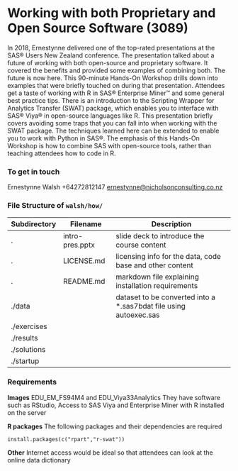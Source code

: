 # Working with both Proprietary and Open Source Software (3089)
In 2018, Ernestynne delivered one of the top-rated presentations at the SAS® Users New Zealand conference. The presentation talked about a future of working with both open-source and proprietary software. It covered the benefits and provided some examples of combining both. The future is now here. This 90-minute Hands-On Workshop drills down into examples that were briefly touched on during that presentation. Attendees get a taste of working with R in SAS® Enterprise Miner™ and some general best practice tips. There is an introduction to the Scripting Wrapper for Analytics Transfer (SWAT) package, which enables you to interface with SAS® Viya® in open-source languages like R. This presentation briefly covers avoiding some traps that you can fall into when working with the SWAT package. The techniques learned here can be extended to enable you to work with Python in SAS®. The emphasis of this Hands-On Workshop is how to combine SAS with open-source tools, rather than teaching attendees how to code in R.

### To get in touch
Ernestynne Walsh
+64272812147
ernestynne@nicholsonconsulting.co.nz

### File Structure of `walsh/how/`
| Subdirectory  | Filename        | Description
| ------------- | -------------   |--------------
| .             | intro-pres.pptx | slide deck to introduce the course content
| .             | LICENSE.md      | licensing info for the data, code base and other content
| .             | README.md       | markdown file explaining installation requirements
|./data         |                 | dataset to be converted into a *.sas7bdat file using autoexec.sas
|./exercises    |                 | 
|./results      |                 | 
|./solutions    |                 | 
|./startup      |                 | 

### Requirements
**Images**
EDU_EM_FS94M4 and EDU_Viya33Analytics
They have software such as RStudio, Access to SAS Viya and Enterprise Miner with R installed on the server

**R packages**
The following packages and their dependencies are required
```
install.packages(c("rpart","r-swat"))
```

**Other**
Internet access would be ideal so that attendees can look at the online data dictionary
